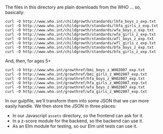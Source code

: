 The files in this directory are plain downloads from the WHO ... so,
basically:

    curl -O http://www.who.int/childgrowth/standards/lhfa_boys_z_exp.txt
    curl -O http://www.who.int/childgrowth/standards/lhfa_girls_z_exp.txt
    curl -O http://www.who.int/childgrowth/standards/wfa_boys_z_exp.txt
    curl -O http://www.who.int/childgrowth/standards/wfa_girls_z_exp.txt
    curl -O http://www.who.int/childgrowth/standards/wfl_boys_z_exp.txt
    curl -O http://www.who.int/childgrowth/standards/wfl_girls_z_exp.txt
    curl -O http://www.who.int/childgrowth/standards/bfa_boys_z_exp.txt
    curl -O http://www.who.int/childgrowth/standards/bfa_girls_z_exp.txt

And, then, for ages 5+

    curl -O http://www.who.int/growthref/bmi_boys_z_WHO2007_exp.txt
    curl -O http://www.who.int/growthref/bmi_girls_z_WHO2007_exp.txt
    curl -O http://www.who.int/growthref/hfa_boys_z_WHO2007_exp.txt
    curl -O http://www.who.int/growthref/hfa_girls_z_WHO2007_exp.txt
    curl -O http://www.who.int/growthref/wfa_boys_z_WHO2007_exp.txt
    curl -O http://www.who.int/growthref/wfa_girls_z_WHO2007_exp.txt

In our gulpfile, we'll transform them into some JSON that we can more
easily handle. We then store the JSON in three places:

- In our Javascript `assets` directory, so the frontend can ask for it.
- In a z-score module for the backend, so the backend can use it.
- As an Elm module for testing, so our Elm unit tests can use it.
